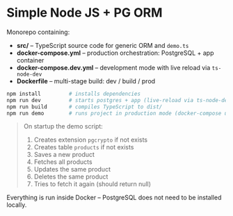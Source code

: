 # Simple Node JS + PG ORM

Monorepo containing:

- **src/** – TypeScript source code for generic ORM and `demo.ts`
- **docker-compose.yml** – production orchestration: PostgreSQL + app container
- **docker-compose.dev.yml** – development mode with live reload via `ts-node-dev`
- **Dockerfile** – multi-stage build: dev / build / prod

```bash
npm install         # installs dependencies
npm run dev         # starts postgres + app (live-reload via ts-node-dev)
npm run build       # compiles TypeScript to dist/
npm run demo        # runs project in production mode (docker-compose up)
```

> On startup the demo script:
>
> 1. Creates extension `pgcrypto` if not exists
> 2. Creates table `products` if not exists
> 3. Saves a new product
> 4. Fetches all products
> 5. Updates the same product
> 6. Deletes the same product
> 7. Tries to fetch it again (should return null)

Everything is run inside Docker – PostgreSQL does not need to be installed locally.
